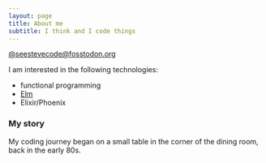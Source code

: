 ```yaml
---
layout: page
title: About me
subtitle: I think and I code things
---
```


[@seestevecode@fosstodon.org](https://fosstodon.org/@seestevecode)

I am interested in the following technologies:

- functional programming
- [Elm](https://elm-lang.org)
- Elixir/Phoenix

### My story

My coding journey began on a small table in the corner of the dining room, back in the early 80s.
